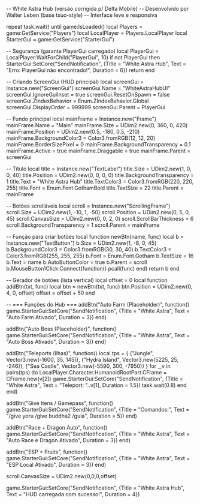 -- White Astra Hub (versão corrigida p/ Delta Mobile)
-- Desenvolvido por Walter Leben (base tsuo-style)
-- Interface leve e responsiva

repeat task.wait() until game:IsLoaded()
local Players = game:GetService("Players")
local LocalPlayer = Players.LocalPlayer
local StarterGui = game:GetService("StarterGui")

-- Segurança (garante PlayerGui carregado)
local PlayerGui = LocalPlayer:WaitForChild("PlayerGui", 10)
if not PlayerGui then
    StarterGui:SetCore("SendNotification", {Title = "White Astra Hub", Text = "Erro: PlayerGui não encontrado!", Duration = 6})
    return
end

-- Criando ScreenGui (HUD principal)
local screenGui = Instance.new("ScreenGui")
screenGui.Name = "WhiteAstraHubUI"
screenGui.IgnoreGuiInset = true
screenGui.ResetOnSpawn = false
screenGui.ZIndexBehavior = Enum.ZIndexBehavior.Global
screenGui.DisplayOrder = 999999
screenGui.Parent = PlayerGui

-- Fundo principal
local mainFrame = Instance.new("Frame")
mainFrame.Name = "Main"
mainFrame.Size = UDim2.new(0, 360, 0, 420)
mainFrame.Position = UDim2.new(0.5, -180, 0.5, -210)
mainFrame.BackgroundColor3 = Color3.fromRGB(12, 12, 20)
mainFrame.BorderSizePixel = 0
mainFrame.BackgroundTransparency = 0.1
mainFrame.Active = true
mainFrame.Draggable = true
mainFrame.Parent = screenGui

-- Título
local title = Instance.new("TextLabel")
title.Size = UDim2.new(1, 0, 0, 40)
title.Position = UDim2.new(0, 0, 0, 0)
title.BackgroundTransparency = 1
title.Text = "White Astra Hub"
title.TextColor3 = Color3.fromRGB(220, 220, 255)
title.Font = Enum.Font.GothamBold
title.TextSize = 22
title.Parent = mainFrame

-- Botões scrolláveis
local scroll = Instance.new("ScrollingFrame")
scroll.Size = UDim2.new(1, -10, 1, -50)
scroll.Position = UDim2.new(0, 5, 0, 45)
scroll.CanvasSize = UDim2.new(0, 0, 2, 0)
scroll.ScrollBarThickness = 6
scroll.BackgroundTransparency = 1
scroll.Parent = mainFrame

-- Função para criar botões
local function newBtn(name, func)
    local b = Instance.new("TextButton")
    b.Size = UDim2.new(1, -8, 0, 45)
    b.BackgroundColor3 = Color3.fromRGB(30, 30, 40)
    b.TextColor3 = Color3.fromRGB(255, 255, 255)
    b.Font = Enum.Font.Gotham
    b.TextSize = 16
    b.Text = name
    b.AutoButtonColor = true
    b.Parent = scroll
    b.MouseButton1Click:Connect(function()
        pcall(func)
    end)
    return b
end

-- Gerador de botões (lista vertical)
local offset = 0
local function addBtn(txt, func)
    local btn = newBtn(txt, func)
    btn.Position = UDim2.new(0, 4, 0, offset)
    offset = offset + 50
end

-- === Funções do Hub ===
addBtn("Auto Farm (Placeholder)", function()
    game.StarterGui:SetCore("SendNotification", {Title = "White Astra", Text = "Auto Farm Ativado", Duration = 3})
end)

addBtn("Auto Boss (Placeholder)", function()
    game.StarterGui:SetCore("SendNotification", {Title = "White Astra", Text = "Auto Boss Ativado", Duration = 3})
end)

addBtn("Teleports (Ilhas)", function()
    local tps = {
        {"Jungle", Vector3.new(-1600, 35, 145)},
        {"Hydra Island", Vector3.new(5225, 25, -246)},
        {"Sea Castle", Vector3.new(-5590, 300, -7950)}
    }
    for _,v in pairs(tps) do
        LocalPlayer.Character.HumanoidRootPart.CFrame = CFrame.new(v[2])
        game.StarterGui:SetCore("SendNotification", {Title = "White Astra", Text = "Teleport: "..v[1], Duration = 1.5})
        task.wait(0.8)
    end
end)

addBtn("Give Itens / Gamepass", function()
    game.StarterGui:SetCore("SendNotification", {Title = "Comandos:", Text = "/give yoru  /give buddha2  /guia", Duration = 5})
end)

addBtn("Race + Dragon Auto", function()
    game.StarterGui:SetCore("SendNotification", {Title = "White Astra", Text = "Auto Race e Dragon Ativado", Duration = 3})
end)

addBtn("ESP + Fruits", function()
    game.StarterGui:SetCore("SendNotification", {Title = "White Astra", Text = "ESP Local Ativado", Duration = 3})
end)

scroll.CanvasSize = UDim2.new(0,0,0,offset)

game.StarterGui:SetCore("SendNotification", {Title = "White Astra Hub", Text = "HUD carregada com sucesso!", Duration = 4})
